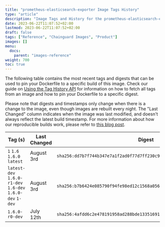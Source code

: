 ```yaml
---
title: "prometheus-elasticsearch-exporter Image Tags History"
type: "article"
description: "Image Tags and History for the prometheus-elasticsearch-exporter Chainguard Image"
date: 2023-06-22T11:07:52+02:00
lastmod: 2023-06-22T11:07:52+02:00
draft: false
tags: ["Reference", "Chainguard Images", "Product"]
images: []
menu:
  docs:
    parent: "images-reference"
weight: 700
toc: true
---
```


The following table contains the most recent tags and digests that can be used to pin your Dockerfile to a specific build of this image. Check our guide on [Using the Tag History API](/chainguard/chainguard-images/using-the-tag-history-api/) for information on how to fetch all tags from an image and how to pin your Dockerfile to a specific digest.

Please note that digests and timestamps only change when there is a change to the image, even though images are rebuilt every night. The "Last Changed" column indicates when the image was last modified, and doesn't always reflect the latest build timestamp. For more information about how our reproducible builds work, please refer to [this blog post](https://www.chainguard.dev/unchained/reproducing-chainguards-reproducible-image-builds).

| Tag (s)                                                    | Last Changed | Digest                                                                    |
|------------------------------------------------------------|--------------|---------------------------------------------------------------------------|
|  `1` `1.6` `1.6.0` `latest`                                | August 3rd   | `sha256:dd7b7f744b347e7a1f2ad0f77d7ff230c9f1c33581a226ff8bb846646c4714f3` |
|  `latest-dev` `1.6.0-r1-dev` `1.6-dev` `1.6.0-dev` `1-dev` | August 3rd   | `sha256:b7b6424e085790f94fe98ed12c1568a0567fba5c929994077545e08b71b66591` |
|  `1.6.0-r0-dev`                                            | July 12th    | `sha256:4afdd6c2e478191958ad288bde13351691a3d0674ef1788e2fcd67e4c141544c` |
